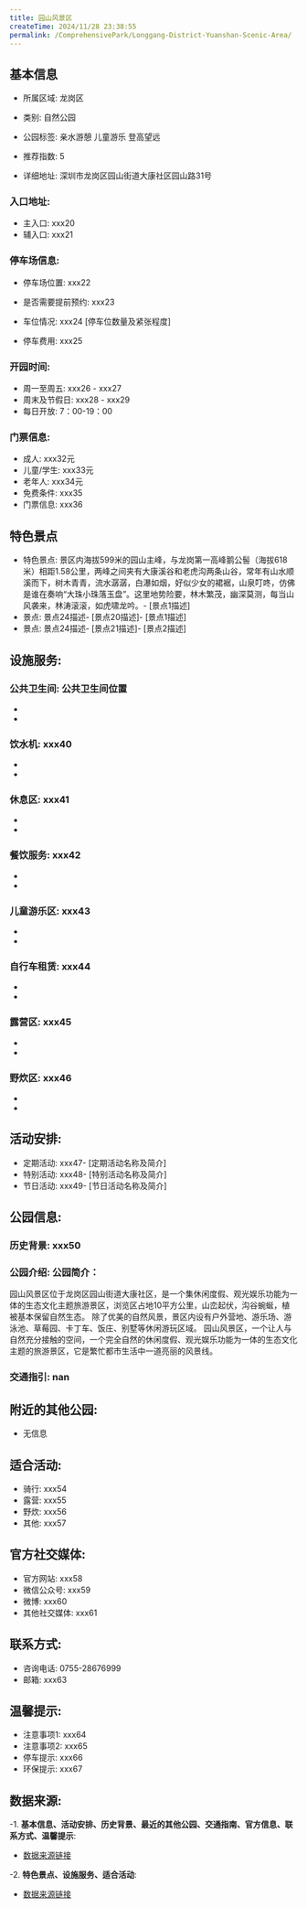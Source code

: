 ```yaml
---
title: 园山风景区
createTime: 2024/11/28 23:38:55
permalink: /ComprehensivePark/Longgang-District-Yuanshan-Scenic-Area/
---
```


<ImageCard
  image="https://cgj.sz.gov.cn/img/4/4005/4005989/10775334.png"
  title="园山风景区"
  description="园山风景区位于龙岗区园山街道大康社区，是一个集休闲度假、观光娱乐功能为一体的生态文化主题旅游景区，浏览区占地10平方公"
  href="/"
  author="深圳公园"
  date="2024/11/28"
/>

## 基本信息

- 所属区域: 龙岗区

- 类别: 自然公园

- 公园标签: 亲水游憩 儿童游乐 登高望远

- 推荐指数: 5

- 详细地址: 深圳市龙岗区园山街道大康社区园山路31号

### 入口地址:
- 主入口: xxx20
- 辅入口: xxx21
### 停车场信息:
- 停车场位置: xxx22

- 是否需要提前预约: xxx23

- 车位情况: xxx24 [停车位数量及紧张程度]

- 停车费用: xxx25

### 开园时间:
- 周一至周五: xxx26 - xxx27
- 周末及节假日: xxx28 - xxx29
- 每日开放: 7：00-19：00

### 门票信息:
- 成人: xxx32元
- 儿童/学生: xxx33元
- 老年人: xxx34元
- 免费条件: xxx35
- 门票信息: xxx36
## 特色景点
- 特色景点: 景区内海拔599米的园山主峰，与龙岗第一高峰鹅公髻（海拔618米）相距1.58公里，两峰之间夹有大康溪谷和老虎沟两条山谷，常年有山水顺溪而下，树木青青，流水潺潺，白瀑如烟，好似少女的裙裾，山泉叮咚，仿佛是谁在奏响“大珠小珠落玉盘”。这里地势险要，林木繁茂，幽深莫测，每当山风袭来，林涛滚滚，如虎啸龙吟。- [景点1描述]
- 景点: 景点24描述- [景点20描述]- [景点1描述]
- 景点: 景点24描述- [景点21描述]- [景点2描述]
## 设施服务:
### 公共卫生间: 公共卫生间位置
- 
- 
### 饮水机: xxx40
- 
- 
### 休息区: xxx41
- 
- 
### 餐饮服务: xxx42
- 
- 
### 儿童游乐区: xxx43
- 
- 
### 自行车租赁: xxx44
- 
- 
### 露营区: xxx45
- 
- 
### 野炊区: xxx46

- 
- 
## 活动安排:
- 定期活动: xxx47- [定期活动名称及简介]
- 特别活动: xxx48- [特别活动名称及简介]
- 节日活动: xxx49- [节日活动名称及简介]
## 公园信息:
### 历史背景: xxx50
### 公园介绍: 公园简介：
园山风景区位于龙岗区园山街道大康社区，是一个集休闲度假、观光娱乐功能为一体的生态文化主题旅游景区，浏览区占地10平方公里，山峦起伏，沟谷蜿蜒，植被基本保留自然生态。
除了优美的自然风景，景区内设有户外营地、游乐场、游泳池、草莓园、卡丁车、饭庄、别墅等休闲游玩区域。
园山风景区，一个让人与自然充分接触的空间，一个完全自然的休闲度假、观光娱乐功能为一体的生态文化主题的旅游景区，它是繁忙都市生活中一道亮丽的风景线。
### 交通指引: nan

## 附近的其他公园:
- 无信息

## 适合活动:
- 骑行: xxx54
- 露营: xxx55
- 野炊: xxx56
- 其他: xxx57

## 官方社交媒体:
- 官方网站: xxx58
- 微信公众号: xxx59
- 微博: xxx60
- 其他社交媒体: xxx61

## 联系方式:
- 咨询电话: 0755-28676999
- 邮箱: xxx63

## 温馨提示:
- 注意事项1: xxx64
- 注意事项2: xxx65
- 停车提示: xxx66
- 环保提示: xxx67

## 数据来源:
-1. **基本信息、活动安排、历史背景、最近的其他公园、交通指南、官方信息、联系方式、温馨提示**:
- [数据来源链接](xxx68)

-2. **特色景点、设施服务、适合活动**:
- [数据来源链接](xxx68)

